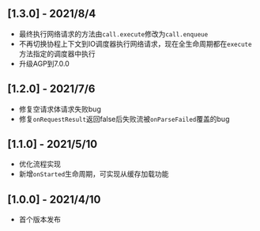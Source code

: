 ## [1.3.0] - 2021/8/4

* 最终执行网络请求的方法由`call.execute`修改为`call.enqueue`
* 不再切换协程上下文到IO调度器执行网络请求，现在全生命周期都在`execute`方法指定的调度器中执行
* 升级AGP到7.0.0

## [1.2.0] - 2021/7/6

* 修复空请求体请求失败bug
* 修复`onRequestResult`返回false后失败流被`onParseFailed`覆盖的bug

## [1.1.0] - 2021/5/10

* 优化流程实现
* 新增`onStarted`生命周期，可实现从缓存加载功能

## [1.0.0] - 2021/4/10

* 首个版本发布
